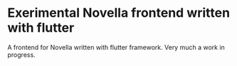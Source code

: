 # Exerimental Novella frontend written with flutter
A frontend for Novella written with flutter framework. Very much a work in progress. 